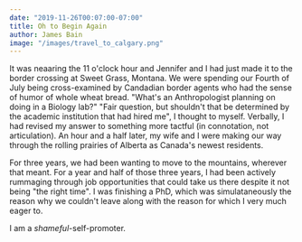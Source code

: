 ```yaml
---
date: "2019-11-26T00:07:00-07:00"
title: Oh to Begin Again
author: James Bain
image: "/images/travel_to_calgary.png"
---
```


It was neaaring the 11 o'clock hour and Jennifer and I had just made it to the border crossing at Sweet Grass, Montana. We were spending our Fourth of July being cross-examined by Candadian border agents who had the sense of humor of whole wheat bread.  "What's an Anthropologist planning on doing in a Biology lab?" "Fair question, but shouldn't that be determined by the academic institution that had hired me", I thought to myself. Verbally, I had revised my answer to something more tactful (in connotation, not articulation). An hour and a half later, my wife and I were making our way through the rolling prairies of Alberta as Canada's newest residents.

For three years, we had been wanting to move to the mountains, wherever that meant. For a year and half of those three years, I had been actively rummaging through job opportunities that could take us there despite it not being "the right time". I was finishing a PhD, which was simulataneously the reason why we couldn't leave along with the reason for which I very much eager to.


I am a *shameful*-self-promoter. 